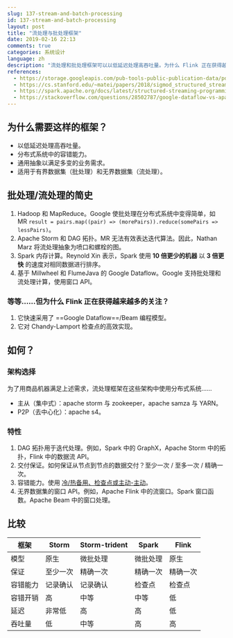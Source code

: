 ```yaml
---
slug: 137-stream-and-batch-processing
id: 137-stream-and-batch-processing
layout: post
title: "流处理与批处理框架"
date: 2019-02-16 22:13
comments: true
categories: 系统设计
language: zh
description: "流处理和批处理框架可以以低延迟处理高吞吐量。为什么 Flink 正在获得越来越多的关注？如何在 Storm、Storm-trident、Spark 和 Flink 之间做出架构选择？"
references:
  - https://storage.googleapis.com/pub-tools-public-publication-data/pdf/43864.pdf
  - https://cs.stanford.edu/~matei/papers/2018/sigmod_structured_streaming.pdf
  - https://spark.apache.org/docs/latest/structured-streaming-programming-guide.html
  - https://stackoverflow.com/questions/28502787/google-dataflow-vs-apache-storm
---
```


## 为什么需要这样的框架？

* 以低延迟处理高吞吐量。
* 分布式系统中的容错能力。
* 通用抽象以满足多变的业务需求。
* 适用于有界数据集（批处理）和无界数据集（流处理）。

## 批处理/流处理的简史

1. Hadoop 和 MapReduce。Google 使批处理在分布式系统中变得简单，如 MR `result = pairs.map((pair) => (morePairs)).reduce(somePairs => lessPairs)`。
2. Apache Storm 和 DAG 拓扑。MR 无法有效表达迭代算法。因此，Nathan Marz 将流处理抽象为喷口和螺栓的图。
3. Spark 内存计算。Reynold Xin 表示，Spark 使用 **10 倍更少的机器** 以 **3 倍更快** 的速度对相同数据进行排序。
4. 基于 Millwheel 和 FlumeJava 的 Google Dataflow。Google 支持批处理和流处理计算，使用窗口 API。

### 等等……但为什么 Flink 正在获得越来越多的关注？

1. 它快速采用了 ==Google Dataflow==/Beam 编程模型。
2. 它对 Chandy-Lamport 检查点的高效实现。

## 如何？

### 架构选择

为了用商品机器满足上述需求，流处理框架在这些架构中使用分布式系统……

* 主从（集中式）：apache storm 与 zookeeper，apache samza 与 YARN。
* P2P（去中心化）：apache s4。

### 特性

1. DAG 拓扑用于迭代处理。例如，Spark 中的 GraphX，Apache Storm 中的拓扑，Flink 中的数据流 API。
2. 交付保证。如何保证从节点到节点的数据交付？至少一次 / 至多一次 / 精确一次。
3. 容错能力。使用 [冷/热备用、检查点或主动-主动](https://tianpan.co/notes/85-improving-availability-with-failover)。
4. 无界数据集的窗口 API。例如，Apache Flink 中的流窗口。Spark 窗口函数。Apache Beam 中的窗口处理。

## 比较

| 框架                       | Storm         | Storm-trident | Spark        | Flink        |
| --------------------------- | ------------- | ------------- | ------------ | ------------ |
| 模型                       | 原生          | 微批处理      | 微批处理     | 原生         |
| 保证                       | 至少一次     | 精确一次     | 精确一次     | 精确一次     |
| 容错能力                   | 记录确认      | 记录确认      | 检查点       | 检查点       |
| 容错开销                   | 高            | 中等          | 中等         | 低           |
| 延迟                       | 非常低        | 高            | 高           | 低           |
| 吞吐量                     | 低            | 中等          | 高           | 高           |